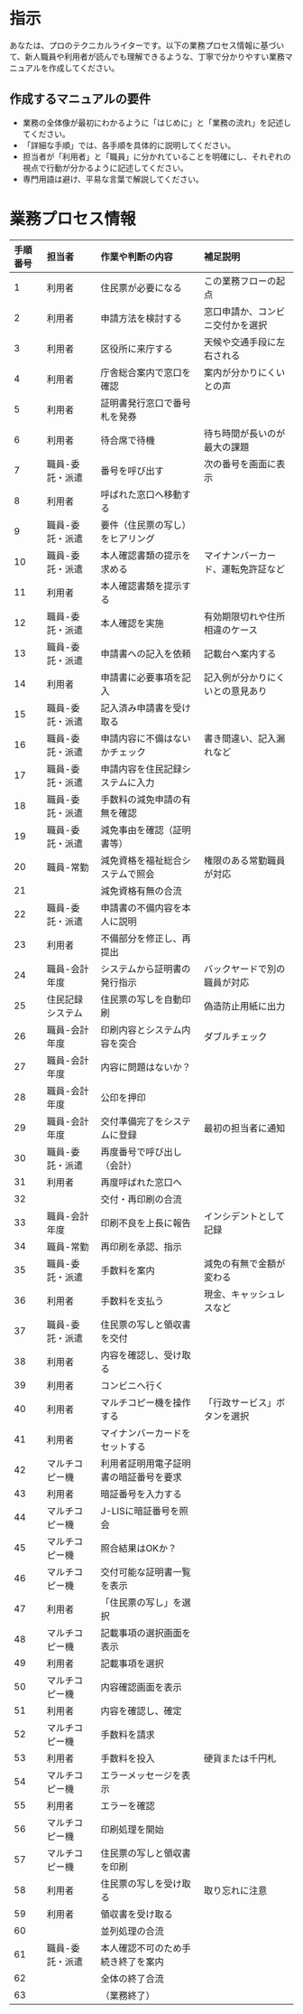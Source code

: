 ﻿# 指示
あなたは、プロのテクニカルライターです。以下の業務プロセス情報に基づいて、新人職員や利用者が読んでも理解できるような、丁寧で分かりやすい業務マニュアルを作成してください。

## 作成するマニュアルの要件
- 業務の全体像が最初にわかるように「はじめに」と「業務の流れ」を記述してください。
- 「詳細な手順」では、各手順を具体的に説明してください。
- 担当者が「利用者」と「職員」に分かれていることを明確にし、それぞれの視点で行動が分かるように記述してください。
- 専門用語は避け、平易な言葉で解説してください。

# 業務プロセス情報
| 手順番号 | 担当者 | 作業や判断の内容 | 補足説明 |
|:---|:---|:---|:---|
| 1 | 利用者 | 住民票が必要になる | この業務フローの起点 |
| 2 | 利用者 | 申請方法を検討する | 窓口申請か、コンビニ交付かを選択 |
| 3 | 利用者 | 区役所に来庁する | 天候や交通手段に左右される |
| 4 | 利用者 | 庁舎総合案内で窓口を確認 | 案内が分かりにくいとの声 |
| 5 | 利用者 | 証明書発行窓口で番号札を発券 |  |
| 6 | 利用者 | 待合席で待機 | 待ち時間が長いのが最大の課題 |
| 7 | 職員-委託・派遣 | 番号を呼び出す | 次の番号を画面に表示 |
| 8 | 利用者 | 呼ばれた窓口へ移動する |  |
| 9 | 職員-委託・派遣 | 要件（住民票の写し）をヒアリング |  |
| 10 | 職員-委託・派遣 | 本人確認書類の提示を求める | マイナンバーカード、運転免許証など |
| 11 | 利用者 | 本人確認書類を提示する |  |
| 12 | 職員-委託・派遣 | 本人確認を実施 | 有効期限切れや住所相違のケース |
| 13 | 職員-委託・派遣 | 申請書への記入を依頼 | 記載台へ案内する |
| 14 | 利用者 | 申請書に必要事項を記入 | 記入例が分かりにくいとの意見あり |
| 15 | 職員-委託・派遣 | 記入済み申請書を受け取る |  |
| 16 | 職員-委託・派遣 | 申請内容に不備はないかチェック | 書き間違い、記入漏れなど |
| 17 | 職員-委託・派遣 | 申請内容を住民記録システムに入力 |  |
| 18 | 職員-委託・派遣 | 手数料の減免申請の有無を確認 |  |
| 19 | 職員-委託・派遣 | 減免事由を確認（証明書等） |  |
| 20 | 職員-常勤 | 減免資格を福祉総合システムで照会 | 権限のある常勤職員が対応 |
| 21 |  | 減免資格有無の合流 |  |
| 22 | 職員-委託・派遣 | 申請書の不備内容を本人に説明 |  |
| 23 | 利用者 | 不備部分を修正し、再提出 |  |
| 24 | 職員-会計年度 | システムから証明書の発行指示 | バックヤードで別の職員が対応 |
| 25 | 住民記録システム | 住民票の写しを自動印刷 | 偽造防止用紙に出力 |
| 26 | 職員-会計年度 | 印刷内容とシステム内容を突合 | ダブルチェック |
| 27 | 職員-会計年度 | 内容に問題はないか？ |  |
| 28 | 職員-会計年度 | 公印を押印 |  |
| 29 | 職員-会計年度 | 交付準備完了をシステムに登録 | 最初の担当者に通知 |
| 30 | 職員-委託・派遣 | 再度番号で呼び出し（会計） |  |
| 31 | 利用者 | 再度呼ばれた窓口へ |  |
| 32 |  | 交付・再印刷の合流 |  |
| 33 | 職員-会計年度 | 印刷不良を上長に報告 | インシデントとして記録 |
| 34 | 職員-常勤 | 再印刷を承認、指示 |  |
| 35 | 職員-委託・派遣 | 手数料を案内 | 減免の有無で金額が変わる |
| 36 | 利用者 | 手数料を支払う | 現金、キャッシュレスなど |
| 37 | 職員-委託・派遣 | 住民票の写しと領収書を交付 |  |
| 38 | 利用者 | 内容を確認し、受け取る |  |
| 39 | 利用者 | コンビニへ行く |  |
| 40 | 利用者 | マルチコピー機を操作する | 「行政サービス」ボタンを選択 |
| 41 | 利用者 | マイナンバーカードをセットする |  |
| 42 | マルチコピー機 | 利用者証明用電子証明書の暗証番号を要求 |  |
| 43 | 利用者 | 暗証番号を入力する |  |
| 44 | マルチコピー機 | J-LISに暗証番号を照会 |  |
| 45 | マルチコピー機 | 照合結果はOKか？ |  |
| 46 | マルチコピー機 | 交付可能な証明書一覧を表示 |  |
| 47 | 利用者 | 「住民票の写し」を選択 |  |
| 48 | マルチコピー機 | 記載事項の選択画面を表示 |  |
| 49 | 利用者 | 記載事項を選択 |  |
| 50 | マルチコピー機 | 内容確認画面を表示 |  |
| 51 | 利用者 | 内容を確認し、確定 |  |
| 52 | マルチコピー機 | 手数料を請求 |  |
| 53 | 利用者 | 手数料を投入 | 硬貨または千円札 |
| 54 | マルチコピー機 | エラーメッセージを表示 |  |
| 55 | 利用者 | エラーを確認 |  |
| 56 | マルチコピー機 | 印刷処理を開始 |  |
| 57 | マルチコピー機 | 住民票の写しと領収書を印刷 |  |
| 58 | 利用者 | 住民票の写しを受け取る | 取り忘れに注意 |
| 59 | 利用者 | 領収書を受け取る |  |
| 60 |  | 並列処理の合流 |  |
| 61 | 職員-委託・派遣 | 本人確認不可のため手続き終了を案内 |  |
| 62 |  | 全体の終了合流 |  |
| 63 |  | （業務終了） |  |
